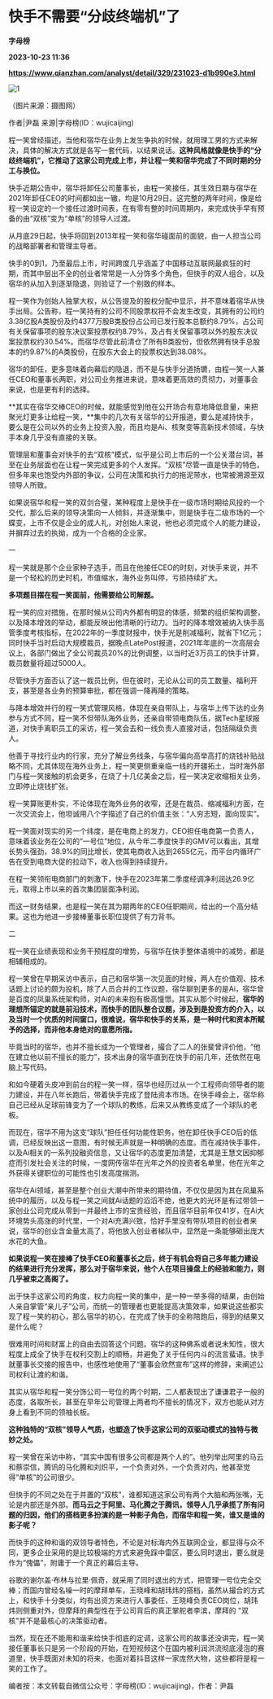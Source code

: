 # 快手不需要“分歧终端机”了
**字母榜**

**2023-10-23 11:36**

**https://www.qianzhan.com/analyst/detail/329/231023-d1b990e3.html**

![1](https://img3.qianzhan.com/news/202310/23/20231023-85174a7dc0f7d397_760x5000.jpg)

（图片来源：摄图网）

作者|尹磊 来源|字母榜(ID：wujicaijing)

程一笑曾经描述，当他和宿华在业务上发生争执的时候，就用理工男的方式来解决，具体的解决方式就是各写一套代码，以结果说话。**这种风格就像是快手的“分歧终端机”，它推动了这家公司完成上市，并让程一笑和宿华完成了不同时期的分工与换位。**

快手近期公告中，宿华将卸任公司董事长，由程一笑接任，其生效日期与宿华在2021年卸任CEO的时间都如出一辙，均是10月29日。这完整的两年时间，像是给程一笑设定的一个接任过渡时间表，在有零有整的时间周期内，来完成快手早有预备的由“双核”变为“单核”的领导人过渡。

从月底29日起，快手将回到2013年程一笑和宿华碰面前的面貌，由一人担当公司的战略部署者和管理主导者。

快手的0到1，乃至最后上市，时间跨度几乎涵盖了中国移动互联网最疯狂的时期，而其中层出不全的创业者常常是一人分饰多个角色，但快手的双人组合，以及宿华的从加入到逐渐隐退，则验证了一个别致的样本。

程一笑作为创始人独掌大权，从公告提及的股权分配中显示，并不意味着宿华从快手出局。公告称，程一笑持有的公司不同股票权将不会发生改变，其拥有的公司约3.38亿股A类股份及约4377万股B类股份占公司已发行股本总额约8.79%，占公司有关保留事项的股东决议案投票权约8.79%，及占有关保留事项以外的股东决议案投票权约30.54%。而宿华尽管此前清仓了所有B类股份，但依然拥有快手总股本的约9.87%的A类股份，在股东大会上的投票权达到38.08%。

宿华的卸任，更多意味着向幕后的隐退，而不是与快手分道扬镳，由程一笑一人兼任CEO和董事长两职，对公司业务推进来说，意味着更高效的贯彻力，对董事会来说，也是更有利的选择。

**其实在宿华交棒CEO的时候，就能感觉到他在公开场合有意地降低音量，来把聚光灯更多让给程一笑，**集中的几次有关宿华的公开报道，要么是减持快手，要么是在公司以外的业务上投资入股，而且均是Ai、核聚变等高新技术领域，与快手本身几乎没有直接的关联。

管理层和董事会对快手的去“双核”模式，似乎是公司上市后的一个公关潜台词，甚至在业务层面也在让程一笑完成更多的个人发挥。“双核”尽管一直是快手的特色，但多年来也饱受内外部的争议，公司在决策和执行力的拖泥带水，也常被溯源至双领导人所致。

如果说宿华和程一笑的双剑合璧，某种程度上是快手在一级市场时期给风投的一个交代，那么后来的领导决策向一人倾斜，并逐渐集中，则是快手在二级市场的一个蝶变，上市不仅是企业的成人礼，对创始人来说，他也必须完成个人的能力建设，并摒弃过去的执拗，成为一个合格的企业家。

一

程一笑就是那个企业家种子选手，而且在他接任CEO的时刻，对快手来说，并不是一个轻松的历史时机，市值缩水，海外业务叫停，亏损持续扩大。

**多项题目摆在程一笑面前，他需要给公司解题。**

程一笑的应对措施，在那时候从公司内外都有明显的体感，频繁的组织架构调整，以及降本增效的举动，都能反映出他清晰的行动力。当时的降本增效被纳入快手高管季度考核指标，在2022年的一季度财报中，快手光是削减福利，就省下1亿元；同时快手当时启动大规模裁员，据晚点LatePost报道，2021年年底的一次高层会议上，各部门做出了全公司裁员20%的比例调整，以当时近3万员工的快手计算，裁员数量将超过5000人。

尽管快手方面否认了这一裁员比例，但在彼时，无论从公司的员工数量、福利开支，甚至是各业务的预算审批，都在强调一降再降的策略。

与降本增效并行的程一笑式管理风格，体现在亲自带队上，与宿华上传下达的业务参与方式不同，程一笑不但带队海外业务，还亲自带领电商队伍，据Tech星球报道，对快手离职员工的采访，程一笑会去和一线负责人直接对话，包括隔级负责人。

他善于寻找行业内的行家，充分了解业务线条，与宿华偏向高举高打的烧钱补贴战略不同，尤其体现在海外业务上，程一笑更侧重亲临一线的开疆拓土，当时海外部门与程一笑接触的机会更多，在烧了十几亿美金之后，程一笑决定收缩相关业务，立即停止烧钱扩张。

程一笑算账更朴实，不论体现在海外业务的收窄，还是在裁员、缩减福利方面，在一次交流会上，他坦诚用八个字描述了自己的价值主张：“人穷志短，面向现实”。

程一笑面对现实的另一个纬度，是在电商上的发力，CEO担任电商第一负责人，意味着该业务在公司的“一号位”地位，从今年二季度快手的GMV可以看出，其增长势头强劲，38.9%的同比增长，使其电商收入达到2655亿元，而平台内循环广告在受到电商大促的拉动下，收入也得到持续提升。

在程一笑领衔电商部门的刺激下，快手在2023年第二季度经调净利润达26.9亿元，取得上市以来的首次集团层面净利润。

而这一财务结果，也是程一笑在其为期两年的CEO任职期间，给出的一个高分结果。这也为他进一步接棒董事长职位提供了有力背书。

二

程一笑在业绩表现和业务干预程度的增势，与宿华在快手整体语境中的减势，都是相辅相成的。

程一笑曾在早期采访中表示，自己和宿华第一次见面的时候，两人在价值观、技术话题上讨论的颇为投机，除了人员合并的工作议题，宿华聊到更多的是Ai，宿华曾是百度的凤巢系统架构师，对Ai的未来抱有极高憧憬。其实从那个时候起，**宿华的理想所锚定的就是前沿技术，而快手的团队整合议题，涉及到是投资方的介入，以及当时一个优质的时间窗口，很难说，宿华和快手的关系，是一种时代和资本所赋予的选择，而非他本身绝对的意愿所指。**

毕竟当时的宿华，也并不擅长成为一个管理者，撮合了二人的张斐曾评价他，“他在建立他以前不擅长的能力”，技术出身的宿华直到在快手的前几年，还依然在电脑上写代码。

和如今硬着头皮冲到前台的程一笑一样，宿华也经历过从一个工程师向领导者的能力建设，并在八年长跑后，带着快手完成了登陆资本市场。在快手峰会上，宿华称自己已经从足球前锋变为了一个球队的教练，后来又从教练变成了一个球队的老板。

而现在，宿华不用为这支“球队”担任任何功能性职务，他在卸任快手CEO后的低调，已经反映出这一意图，有时候无声就是一种明确的态度。而在减持快手事件，以及Ai相关的一系列投融资信息，又让宿华的态度更加清楚，尤其是王慧文因抑郁症而引发社会关注的时候，一度网传宿华在光年之外的投资者名单里，他在光年之外获得关键职位的可能性也引发高度揣测。

宿华在Ai领域，甚至是整个创业大潮中所带来的期待值，不仅仅是因为其在凤巢系统中的履历，以及与程一笑之间就Ai话题的滔滔不绝，他更大的光环是有过带领一家创业公司完成从零到一并最终上市的宝贵经验，而且宿华目前年仅41岁，在Ai大环境势头高涨的时代里，一个对Ai充满兴致，恰好手里没有带队项目的创业者来说，宿华的创业含金量太高了，将他放入创业者梯队中，显然是一条能够砸出庞大水花的大鱼。

**如果说程一笑在接棒了快手CEO和董事长之后，终于有机会将自己多年能力建设的结果进行充分发挥，那么对于宿华来说，他个人在项目操盘上的经验和能力，则几乎被束之高阁了。**

出于快手这家公司的角度，权力向程一笑的集中，是一种一举多得的结果，由创始人亲自掌管“亲儿子”公司，而统一的管理者也更能提高决策效率，如果说这些都实现了程一笑的初心，那么宿华的初心，在完成了快手的全称陪跑后，得到的结果又是什么呢？

很难用时间和财富上的自由去回答这个问题。宿华的这种佛系或者说未知性，很大程度上成全了快手在权利交割上的顺畅，并避免了关于任何内斗的流言蜚语。快手就董事长交接的报告中，也感性地使用了“董事会欣然宣布”这样的修辞，来阐述公司权利让渡的和谐。

其实从宿华和程一笑分饰公司一号位的两个时期，二人都表现出了谦谦君子一般的态度，各取所长，甚至在早年公司管理上两者均不擅长的情况下，双方也能从对方身上看到不同的领袖长板。

**这种独特的“双核”领导人气质，也塑造了快手这家公司的双驱动模式的独特与微妙之处。**

程一笑曾在采访中称，“其实中国有很多公司都是两个人的”。他列举出阿里的马云和蔡崇信，腾讯的马化腾和刘炽平，一个负责对外，一个负责对内，他甚至觉得“单核”的公司很少。

但快手的不同之处在于并置的“双核”，谁都知道这家公司有两个大脑和两张嘴，无论是内部还是外部。**而马云之于阿里、马化腾之于腾讯，领导人几乎承揽了所有问题的归因，他们的搭档更多扮演的是一种影子角色，而宿华和程一笑，谁又是谁的影子呢？**

而快手的这种和谐的双领导者特色，不论是对标海内外互联网企业，都显得与众不同，更多企业采用的是比较极端的方式来避免踩中雷区，要么同时退出，要么就是作为“傀儡”，附庸于一个真正的幕后主导。

谷歌的谢尔盖·布林与拉里·佩奇，就采用了同时退出的方式，把管理一号位完全交棒；而国内曾经名噪一时的摩拜单车，王晓峰和胡玮炜的搭档，虽然从撮合的方式上，和快手十分类似，均有出资方来进行人事委任，王晓峰负责CEO岗位，胡玮炜则侧重对外，但摩拜的典型性在于公司背后的真正掌舵者李滨，摩拜的 "双核"并不是最核心的决策驱动者。

当然，现在还不能用和谐来给快手彻底的定调，这家公司的故事还没讲完，程一笑接任董事长只是另一个阶段的开始，在短视频这个在国内被利润洪流彻底浸泡的赛道里，快手既面对未知的将来，也面对着抖音这样一家庞然大物，这些都将是程一笑的工作了。

编者按：本文转载自微信公众号：字母榜(ID：wujicaijing)，作者：尹磊